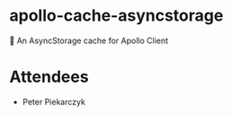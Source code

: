# apollo-cache-asyncstorage
🚰 An AsyncStorage cache for Apollo Client 


# Attendees
- Peter Piekarczyk
